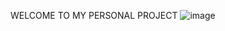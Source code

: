 WELCOME TO MY PERSONAL PROJECT
![image](https://github.com/user-attachments/assets/c74ab183-db80-43ef-98d8-7d47f0f8aae1)
